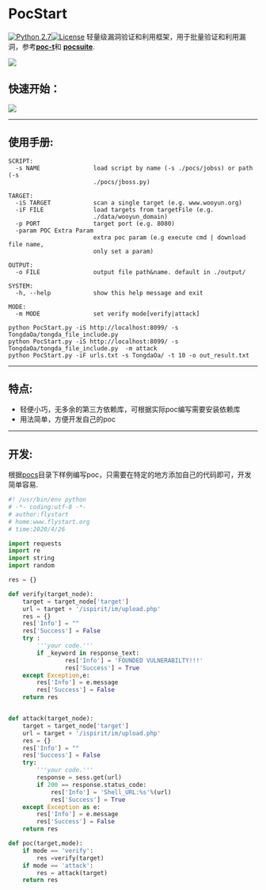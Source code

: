 # PocStart
[![Python 2.7](https://img.shields.io/badge/python-2.7-yellow.svg)](https://www.python.org/)[![License](https://img.shields.io/badge/license-GPLv3-red.svg)](https://github.com/ggg4566/PocStart/blob/master/LICENSE)
轻量级漏洞验证和利用框架，用于批量验证和利用漏洞，参考[**poc-t**](https://github.com/Xyntax/POC-T/)和 [**pocsuite**](https://github.com/knownsec/Pocsuite/).

![](https://raw.githubusercontent.com/ggg4566/PocStart/master/image/1.png)

快速开始：
---
![](https://raw.githubusercontent.com/ggg4566/PocStart/master/image/2.png)

---
**使用手册**:
---

```
SCRIPT:
  -s NAME               load script by name (-s ./pocs/jobss) or path (-s
                        ./pocs/jboss.py)

TARGET:
  -iS TARGET            scan a single target (e.g. www.wooyun.org)
  -iF FILE              load targets from targetFile (e.g.
                        ./data/wooyun_domain)
  -p PORT               target port (e.g. 8080)
  -param POC Extra Param
                        extra poc param (e.g execute cmd | download file name,
                        only set a param)

OUTPUT:
  -o FILE               output file path&name. default in ./output/

SYSTEM:
  -h, --help            show this help message and exit

MODE:
  -m MODE               set verify mode[verify|attack]
  
python PocStart.py -iS http://localhost:8099/ -s TongdaOa/tongda_file_include.py 
python PocStart.py -iS http://localhost:8099/ -s TongdaOa/tongda_file_include.py  -m attack
python PocStart.py -iF urls.txt -s TongdaOa/ -t 10 -o out_result.txt

```

---

**特点:**
---

* 轻便小巧，无多余的第三方依赖库，可根据实际poc编写需要安装依赖库
* 用法简单，方便开发自己的poc

---

**开发**:
---

根据[pocs](https://github.com/ggg4566/PocStart/tree/master/pocs)目录下样例编写poc，只需要在特定的地方添加自己的代码即可，开发简单容易.

```python	
#! /usr/bin/env python
# -*- coding:utf-8 -*-
# author:flystart
# home:www.flystart.org
# time:2020/4/26

import requests
import re
import string
import random

res = {}

def verify(target_node):
    target = target_node['target']
    url = target + '/ispirit/im/upload.php'
    res = {}
    res['Info'] = ""
    res['Success'] = False
    try :
        '''your code.'''
        if _keyword in response_text:
                res['Info'] = 'FOUNDED VULNERABILTY!!!'
                res['Success'] = True
    except Exception,e:
        res['Info'] = e.message
        res['Success'] = False
    return res


def attack(target_node):
    target = target_node['target']
    url = target + '/ispirit/im/upload.php'
    res = {}
    res['Info'] = ""
    res['Success'] = False
    try:
        '''your code.'''
        response = sess.get(url)
        if 200 == response.status_code:
            res['Info'] = 'Shell_URL:%s'%(url)
            res['Success'] = True
    except Exception as e:
        res['Info'] = e.message
        res['Success'] = False
    return res

def poc(target,mode):
    if mode == 'verify':
        res =verify(target)
    if mode == 'attack':
        res = attack(target)
    return res
```



